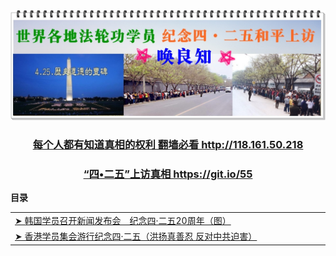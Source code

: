 
<img src="img/9256279ba80aa31.jpg">

<h3 align="center"><a href="http://114.37.71.239">每个人都有知道真相的权利  翻墙必看  http://118.161.50.218 </a> </h3>

<h3 align="center"><a href="https://git.io/55"> “四•二五”上访真相  https://git.io/55</a> </h3>

<a name=list><b>目录</b>
<table>
 
  <tr>
<td width=900>
<a href="#002">➤ 韩国学员召开新闻发布会　纪念四·二五20周年（图）</a></td></tr> 
 
  <tr>
<td width=900>
<a href="#001">➤ 香港学员集会游行纪念四·二五（洪扬真善忍 反对中共迫害）</a></td></tr> 
 
